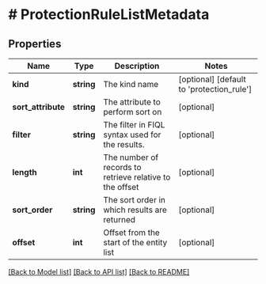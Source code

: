 # # ProtectionRuleListMetadata

## Properties

Name | Type | Description | Notes
------------ | ------------- | ------------- | -------------
**kind** | **string** | The kind name | [optional] [default to 'protection_rule']
**sort_attribute** | **string** | The attribute to perform sort on | [optional]
**filter** | **string** | The filter in FIQL syntax used for the results. | [optional]
**length** | **int** | The number of records to retrieve relative to the offset | [optional]
**sort_order** | **string** | The sort order in which results are returned | [optional]
**offset** | **int** | Offset from the start of the entity list | [optional]

[[Back to Model list]](../../README.md#models) [[Back to API list]](../../README.md#endpoints) [[Back to README]](../../README.md)
